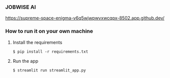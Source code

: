 ### JOBWISE AI

https://supreme-space-enigma-v6q5wjwpwvxwcqpx-8502.app.github.dev/ 




### How to run it on your own machine

1. Install the requirements

   ```
   $ pip install -r requirements.txt
   ```

2. Run the app

   ```
   $ streamlit run streamlit_app.py
   ```
